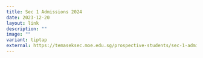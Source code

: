 ```yaml
---
title: Sec 1 Admissions 2024
date: 2023-12-20
layout: link
description: ""
image: ""
variant: tiptap
external: https://temaseksec.moe.edu.sg/prospective-students/sec-1-admissions-2024/
---
```

